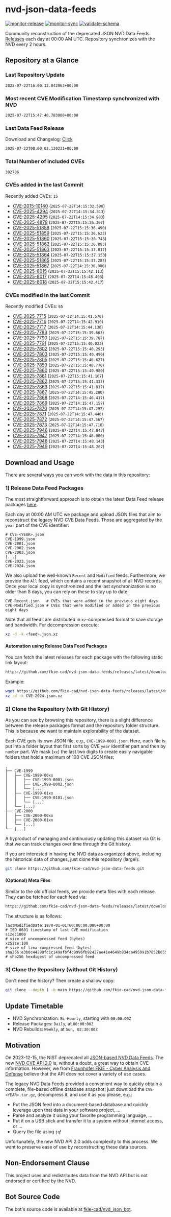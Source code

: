 # nvd-json-data-feeds

[![monitor-release](https://github.com/fkie-cad/nvd-json-data-feeds/actions/workflows/monitor_release.yml/badge.svg)](https://github.com/fkie-cad/nvd-json-data-feeds/actions/workflows/monitor_release.yml)
[![monitor-sync](https://github.com/fkie-cad/nvd-json-data-feeds/actions/workflows/monitor_sync.yml/badge.svg)](https://github.com/fkie-cad/nvd-json-data-feeds/actions/workflows/monitor_sync.yml)
[![validate-schema](https://github.com/fkie-cad/nvd-json-data-feeds/actions/workflows/validate_schema.yml/badge.svg)](https://github.com/fkie-cad/nvd-json-data-feeds/actions/workflows/validate_schema.yml)

Community reconstruction of the deprecated JSON NVD Data Feeds.
[Releases](https://github.com/fkie-cad/nvd-json-data-feeds/releases/latest) each day at 00:00 AM UTC.
Repository synchronizes with the NVD every 2 hours.

## Repository at a Glance

### Last Repository Update

```plain
2025-07-22T16:00:12.842063+00:00
```

### Most recent CVE Modification Timestamp synchronized with NVD

```plain
2025-07-22T15:47:40.783000+00:00
```

### Last Data Feed Release

Download and Changelog: [Click](https://github.com/fkie-cad/nvd-json-data-feeds/releases/latest)

```plain
2025-07-22T00:00:02.130231+00:00
```

### Total Number of included CVEs

```plain
302786
```

### CVEs added in the last Commit

Recently added CVEs: `15`

- [CVE-2015-10140](CVE-2015/CVE-2015-101xx/CVE-2015-10140.json) (`2025-07-22T14:15:32.590`)
- [CVE-2025-4294](CVE-2025/CVE-2025-42xx/CVE-2025-4294.json) (`2025-07-22T14:15:34.813`)
- [CVE-2025-4295](CVE-2025/CVE-2025-42xx/CVE-2025-4295.json) (`2025-07-22T14:15:34.983`)
- [CVE-2025-4878](CVE-2025/CVE-2025-48xx/CVE-2025-4878.json) (`2025-07-22T15:15:36.307`)
- [CVE-2025-51858](CVE-2025/CVE-2025-518xx/CVE-2025-51858.json) (`2025-07-22T15:15:36.490`)
- [CVE-2025-51859](CVE-2025/CVE-2025-518xx/CVE-2025-51859.json) (`2025-07-22T15:15:36.623`)
- [CVE-2025-51860](CVE-2025/CVE-2025-518xx/CVE-2025-51860.json) (`2025-07-22T15:15:36.743`)
- [CVE-2025-51862](CVE-2025/CVE-2025-518xx/CVE-2025-51862.json) (`2025-07-22T15:15:36.883`)
- [CVE-2025-51863](CVE-2025/CVE-2025-518xx/CVE-2025-51863.json) (`2025-07-22T15:15:37.017`)
- [CVE-2025-51864](CVE-2025/CVE-2025-518xx/CVE-2025-51864.json) (`2025-07-22T15:15:37.153`)
- [CVE-2025-51865](CVE-2025/CVE-2025-518xx/CVE-2025-51865.json) (`2025-07-22T15:15:37.283`)
- [CVE-2025-51867](CVE-2025/CVE-2025-518xx/CVE-2025-51867.json) (`2025-07-22T14:15:36.000`)
- [CVE-2025-8015](CVE-2025/CVE-2025-80xx/CVE-2025-8015.json) (`2025-07-22T15:15:42.113`)
- [CVE-2025-8017](CVE-2025/CVE-2025-80xx/CVE-2025-8017.json) (`2025-07-22T14:15:48.403`)
- [CVE-2025-8018](CVE-2025/CVE-2025-80xx/CVE-2025-8018.json) (`2025-07-22T15:15:42.417`)


### CVEs modified in the last Commit

Recently modified CVEs: `65`

- [CVE-2025-7715](CVE-2025/CVE-2025-77xx/CVE-2025-7715.json) (`2025-07-22T14:15:41.570`)
- [CVE-2025-7716](CVE-2025/CVE-2025-77xx/CVE-2025-7716.json) (`2025-07-22T14:15:42.910`)
- [CVE-2025-7717](CVE-2025/CVE-2025-77xx/CVE-2025-7717.json) (`2025-07-22T14:15:44.130`)
- [CVE-2025-7783](CVE-2025/CVE-2025-77xx/CVE-2025-7783.json) (`2025-07-22T15:15:39.663`)
- [CVE-2025-7790](CVE-2025/CVE-2025-77xx/CVE-2025-7790.json) (`2025-07-22T15:15:39.787`)
- [CVE-2025-7791](CVE-2025/CVE-2025-77xx/CVE-2025-7791.json) (`2025-07-22T15:15:40.023`)
- [CVE-2025-7802](CVE-2025/CVE-2025-78xx/CVE-2025-7802.json) (`2025-07-22T15:15:40.293`)
- [CVE-2025-7803](CVE-2025/CVE-2025-78xx/CVE-2025-7803.json) (`2025-07-22T15:15:40.490`)
- [CVE-2025-7805](CVE-2025/CVE-2025-78xx/CVE-2025-7805.json) (`2025-07-22T15:15:40.627`)
- [CVE-2025-7859](CVE-2025/CVE-2025-78xx/CVE-2025-7859.json) (`2025-07-22T15:15:40.770`)
- [CVE-2025-7860](CVE-2025/CVE-2025-78xx/CVE-2025-7860.json) (`2025-07-22T15:15:40.980`)
- [CVE-2025-7861](CVE-2025/CVE-2025-78xx/CVE-2025-7861.json) (`2025-07-22T15:15:41.167`)
- [CVE-2025-7862](CVE-2025/CVE-2025-78xx/CVE-2025-7862.json) (`2025-07-22T15:15:41.337`)
- [CVE-2025-7863](CVE-2025/CVE-2025-78xx/CVE-2025-7863.json) (`2025-07-22T15:15:41.817`)
- [CVE-2025-7867](CVE-2025/CVE-2025-78xx/CVE-2025-7867.json) (`2025-07-22T14:15:45.280`)
- [CVE-2025-7868](CVE-2025/CVE-2025-78xx/CVE-2025-7868.json) (`2025-07-22T14:15:46.417`)
- [CVE-2025-7869](CVE-2025/CVE-2025-78xx/CVE-2025-7869.json) (`2025-07-22T14:15:47.157`)
- [CVE-2025-7870](CVE-2025/CVE-2025-78xx/CVE-2025-7870.json) (`2025-07-22T14:15:47.297`)
- [CVE-2025-7871](CVE-2025/CVE-2025-78xx/CVE-2025-7871.json) (`2025-07-22T14:15:47.440`)
- [CVE-2025-7872](CVE-2025/CVE-2025-78xx/CVE-2025-7872.json) (`2025-07-22T14:15:47.567`)
- [CVE-2025-7873](CVE-2025/CVE-2025-78xx/CVE-2025-7873.json) (`2025-07-22T14:15:47.710`)
- [CVE-2025-7946](CVE-2025/CVE-2025-79xx/CVE-2025-7946.json) (`2025-07-22T14:15:47.847`)
- [CVE-2025-7947](CVE-2025/CVE-2025-79xx/CVE-2025-7947.json) (`2025-07-22T14:15:48.000`)
- [CVE-2025-7948](CVE-2025/CVE-2025-79xx/CVE-2025-7948.json) (`2025-07-22T14:15:48.143`)
- [CVE-2025-7949](CVE-2025/CVE-2025-79xx/CVE-2025-7949.json) (`2025-07-22T14:15:48.267`)


## Download and Usage

There are several ways you can work with the data in this repository:

### 1) Release Data Feed Packages

The most straightforward approach is to obtain the latest Data Feed release packages [here](https://github.com/fkie-cad/nvd-json-data-feeds/releases/latest).

Each day at 00:00 AM UTC we package and upload JSON files that aim to reconstruct the legacy NVD CVE Data Feeds.
Those are aggregated by the `year` part of the CVE identifier:

```
# CVE-<YEAR>.json
CVE-1999.json
CVE-2001.json
CVE-2002.json
CVE-2003.json
[...]
CVE-2023.json
CVE-2024.json
```

We also upload the well-known `Recent` and `Modified` feeds.
Furthermore, we provide the `All` feed, which contains a recent snapshot of all NVD records.
Once your local copy is synchronized and the last synchronization is no older than 8 days, you can rely on these to stay up to date:

```plain
CVE-Recent.json   # CVEs that were added in the previous eight days
CVE-Modified.json # CVEs that were modified or added in the previous eight days
```

Note that all feeds are distributed in `xz`-compressed format to save storage and bandwidth.
For decompression execute:

```sh
xz -d -k <feed>.json.xz
```

#### Automation using Release Data Feed Packages

You can fetch the latest releases for each package with the following static link layout:

```sh
https://github.com/fkie-cad/nvd-json-data-feeds/releases/latest/download/CVE-<YEAR>.json.xz
```

Example:

```sh
wget https://github.com/fkie-cad/nvd-json-data-feeds/releases/latest/download/CVE-2024.json.xz
xz -d -k CVE-2024.json.xz
```

### 2) Clone the Repository (with Git History)

As you can see by browsing this repository, there is a slight difference between the release packages format and the repository folder structure.
This is because we want to maintain explorability of the dataset.

Each CVE gets its own JSON file, e.g., `CVE-1999-0001.json`.
Here, each file is put into a folder layout that first sorts by CVE `year` identifier part and then by `number` part.
We mask (`xx`) the last two digits to create easily navigable folders that hold a maximum of 100 CVE JSON files:

```plain
.
├── CVE-1999
│   ├── CVE-1999-00xx
│   │   ├── CVE-1999-0001.json
│   │   ├── CVE-1999-0002.json
│   │   └── [...]
│   ├── CVE-1999-01xx
│   │   ├── CVE-1999-0101.json
│   │   └── [...]
│   └── [...]
├── CVE-2000
│   ├── CVE-2000-00xx
│   ├── CVE-2000-01xx
│   └── [...]
└── [...]
```

A byproduct of managing and continuously updating this dataset via Git is that we can track changes over time through the Git history.

If you are interested in having the NVD data as organized above, including the historical data of changes, just clone this repository (large!):

```sh
git clone https://github.com/fkie-cad/nvd-json-data-feeds.git
```

#### (Optional) Meta Files

Similar to the old official feeds, we provide meta files with each release. They can be fetched for each feed via:

```sh
https://github.com/fkie-cad/nvd-json-data-feeds/releases/latest/download/CVE-<YEAR>.meta
```

The structure is as follows:

```plain
lastModifiedDate:1970-01-01T00:00:00.000+00:00                          # ISO 8601 timestamp of last CVE modification
size:1000                                                               # size of uncompressed feed (bytes)
xzSize:100                                                              # size of lzma-compressed feed (bytes)
sha256:e3b0c44298fc1c149afbf4c8996fb92427ae41e4649b934ca495991b7852b855 # sha256 hexdigest of uncompressed feed
```

### 3) Clone the Repository (without Git History)

Don't need the history? Then create a shallow copy:

```sh
git clone --depth 1 -b main https://github.com/fkie-cad/nvd-json-data-feeds.git
```


## Update Timetable

* NVD Synchronization: `Bi-Hourly`, starting with `00:00:00Z`
* Release Packages: `Daily`, at `00:00:00Z`
* NVD Rebuilds: `Weekly`, at `Sun, 02:30:00Z`


## Motivation

On 2023-12-15, the NIST deprecated all [JSON-based NVD Data Feeds](https://nvd.nist.gov/vuln/data-feeds#divRetirementBanner-1).
The new [NVD CVE API 2.0](https://nvd.nist.gov/developers/vulnerabilities) is, without a doubt, a great way to obtain CVE information.
However, we from [Fraunhofer FKIE - Cyber Analysis and Defense](https://www.fkie.fraunhofer.de/en/departments/cad.html) believe that the API does not cover a variety of use cases.

The legacy NVD Data Feeds provided a convenient way to quickly obtain a complete, file-based offline database snapshot; just download the `CVE-<YEAR>.tar.gz`, decompress it, and use it as you please, e.g.:

- Put the JSON feed into a document-based database and quickly leverage upon that data in your software project, ...
- Parse and analyze it using your favorite programming language, ...
- Put it on a USB stick and transfer it to a system without internet access, or ...
- Query the file using `jq`!

Unfortunately, the new NVD API 2.0 adds complexity to this process.
We want to preserve ease of use by reconstructing these data sources.

## Non-Endorsement Clause

This project uses and redistributes data from the NVD API but is not endorsed or certified by the NVD.

## Bot Source Code

The bot's source code is available at [fkie-cad/nvd\_json\_bot](https://github.com/fkie-cad/nvd_json_bot).